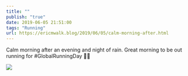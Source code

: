 ```yaml
---
title: ""
publish: "true"
date: 2019-06-05 21:51:00
tags: "Running"
url: https://ericmwalk.blog/2019/06/05/calm-morning-after.html
---
```


Calm morning after an evening and night of rain. Great morning to be out running for #GlobalRunningDay 🏃‍♂️

![](https://ericmwalk.blog/uploads/2022/4d6d6cd1fe.jpg)